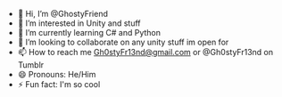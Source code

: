 - 👋 Hi, I’m @GhostyFriend
- 👀 I’m interested in Unity and stuff
- 🌱 I’m currently learning C# and Python
- 💞️ I’m looking to collaborate on any unity stuff im open for
- 📫 How to reach me Gh0styFr13nd@gmail.com or @Gh0styFr13nd on Tumblr
- 😄 Pronouns: He/Him
- ⚡ Fun fact: I'm so cool

<!---
GhostyFriend/GhostyFriend is a ✨ special ✨ repository because its `README.md` (this file) appears on your GitHub profile.
You can click the Preview link to take a look at your changes.
--->

